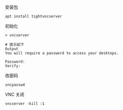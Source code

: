 安装包

```
apt install tightvncserver
```

初始化

```
> vncserver

# 提示如下
Output
You will require a password to access your desktops.

Password:
Verify:
```

改密码

```
vncpasswd
```

VNC 关闭

```
vncserver -kill :1
```

